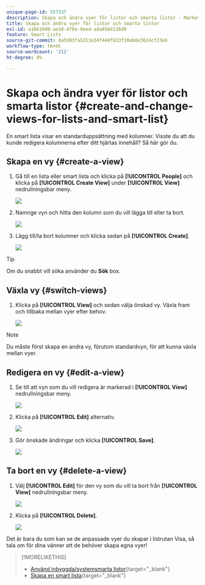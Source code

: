 ```yaml
---
unique-page-id: 557337
description: Skapa och ändra vyer för listor och smarta listor - Marketo Docs - produktdokumentation
title: Skapa och ändra vyer för listor och smarta listor
exl-id: a1661990-ae10-4f8e-9eed-ada6564136d9
feature: Smart Lists
source-git-commit: 8a5903fa5313e34f448f833f20ab8e3624cf23e6
workflow-type: tm+mt
source-wordcount: '212'
ht-degree: 0%

---
```


# Skapa och ändra vyer för listor och smarta listor {#create-and-change-views-for-lists-and-smart-list}

En smart lista visar en standarduppsättning med kolumner. Visste du att du kunde redigera kolumnerna efter ditt hjärtas innehåll? Så här gör du.

## Skapa en vy {#create-a-view}

1. Gå till en lista eller smart lista och klicka på **[!UICONTROL People]** och klicka på **[!UICONTROL Create View]** under **[!UICONTROL View]** nedrullningsbar meny.

   ![](assets/smartlist-createview.png)

1. Namnge vyn och hitta den kolumn som du vill lägga till eller ta bort.

   ![](assets/image2014-9-12-11-3a23-3a53.png)

1. Lägg till/ta bort kolumner och klicka sedan på **[!UICONTROL Create]**.

   ![](assets/image2014-9-12-11-3a24-3a7.png)

>[!TIP]
>
>Om du snabbt vill söka använder du **Sök** box.

## Växla vy {#switch-views}

1. Klicka på **[!UICONTROL View]** och sedan välja önskad vy. Växla fram och tillbaka mellan vyer efter behov.

   ![](assets/smartlist-customviewchoose.png)

>[!NOTE]
>
> Du måste först skapa en andra vy, förutom standardvyn, för att kunna växla mellan vyer.

## Redigera en vy {#edit-a-view}

1. Se till att vyn som du vill redigera är markerad i **[!UICONTROL View]** nedrullningsbar meny.

   ![](assets/smartlist-customviewchoose.png)

1. Klicka på **[!UICONTROL Edit]** alternativ.

   ![](assets/smartlist-editcustomview.png)

1. Gör önskade ändringar och klicka **[!UICONTROL Save]**.

   ![](assets/image2014-9-12-11-3a27-3a19.png)

## Ta bort en vy {#delete-a-view}

1. Välj **[!UICONTROL Edit]** för den vy som du vill ta bort från **[!UICONTROL View]** nedrullningsbar meny.

   ![](assets/smartlist-editcustomview.png)

1. Klicka på **[!UICONTROL Delete]**.

   ![](assets/image2014-9-12-11-3a27-3a39.png)

Det är bara du som kan se de anpassade vyer du skapar i listrutan Visa, så tala om för dina vänner att de behöver skapa egna vyer!

>[!MORELIKETHIS]
>
>* [Använd inbyggda/systemsmarta listor](/help/marketo/product-docs/core-marketo-concepts/smart-lists-and-static-lists/using-smart-lists/use-built-in-system-smart-lists.md){target="_blank"}
>* [Skapa en smart lista](/help/marketo/product-docs/core-marketo-concepts/smart-lists-and-static-lists/creating-a-smart-list/create-a-smart-list.md){target="_blank"}
